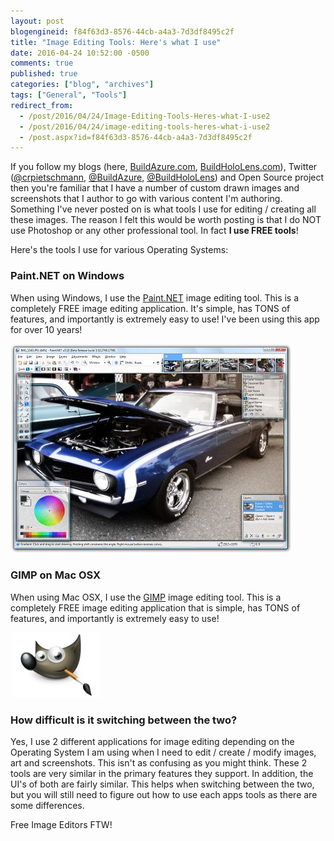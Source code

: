 ```yaml
---
layout: post
blogengineid: f84f63d3-8576-44cb-a4a3-7d3df8495c2f
title: "Image Editing Tools: Here's what I use"
date: 2016-04-24 10:52:00 -0500
comments: true
published: true
categories: ["blog", "archives"]
tags: ["General", "Tools"]
redirect_from: 
  - /post/2016/04/24/Image-Editing-Tools-Heres-what-I-use2
  - /post/2016/04/24/image-editing-tools-heres-what-i-use2
  - /post.aspx?id=f84f63d3-8576-44cb-a4a3-7d3df8495c2f
---
```

<!-- more -->
<p>If you follow my blogs (here, <a href="http://buildazure.com">BuildAzure.com</a>, <a href="http://buildhololens.com">BuildHoloLens.com</a>), Twitter (<a href="http://twitter.com/crpietschmann">@crpietschmann</a>, <a href="http://twitte.com/buildazure">@BuildAzure</a>, <a href="http://twitter.com/buildhololens">@BuildHoloLens</a>) and Open Source project then you're familiar that I have a number of custom drawn images and screenshots that I author to go with various content I'm authoring. Something I've never posted on is what tools I use for editing / creating all these images. The reason I felt this would be worth posting is that I do NOT use Photoshop or any other professional tool. In fact <strong>I use FREE tools</strong>!</p>
<p>Here's the tools I use for various Operating Systems:</p>
<h3>Paint.NET on Windows</h3>
<p>When using Windows, I use the <a href="http://www.getpaint.net/index.html" target="_blank">Paint.NET</a> image editing tool. This is a completely FREE image editing application. It's simple, has TONS of features, and importantly is extremely easy to use! I've been using this app for over 10 years!</p>
<p><img src="/images/posts/2016/04/pdn310_car_thumb.jpg" alt="" /></p>
<h3>GIMP on Mac OSX</h3>
<p>When using Mac OSX, I use the <a href="https://www.gimp.org/downloads/" target="_blank">GIMP</a> image editing tool. This is a completely FREE image editing application that is simple, has TONS of features, and importantly is extremely easy to use!</p>
<p>&nbsp;<img src="/images/posts/2016/04/wilber-big.png" alt="" width="139" height="104" /></p>
<h3>How difficult is it switching between the two?</h3>
<p>Yes, I use 2 different applications for image editing depending on the Operating System I am using when I need to edit / create / modify images, art and screenshots. This isn't as confusing as you might think. These 2 tools are very similar in the primary features they support. In addition, the UI's of both are fairly similar. This helps when switching between the two, but you will still need to figure out how to use each apps tools as there are some differences.</p>
<p>Free Image Editors FTW!</p>
